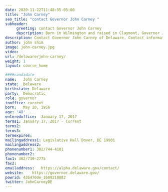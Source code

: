 ```yaml
---
date: 2020-11-22T11:48:55-05:00
title: "John Carney"
seo_title: "contact Governor John Carney "
subheader:
     greeting: contact Governor John Carney 
     description: Born in Wilmington and raised in Claymont, Governor John Carney took office as Delaware’s 74th Governor in January 2017, focused on making Delaware’s economy more competitive, preparing Delaware’s children to succeed, and building a long-term sustainable financial plan for the State of Delaware. From 2011 to 2017, Governor Carney served as Delaware’s lone member of the U.S. House of Representatives. During his three terms in Congress, he worked with members of both parties to find solutions to the most important challenges facing the nation. He supported the revitalization of American manufacturing through the “Make It In America” agenda. He was a lead sponsor of the centerpiece of the Jumpstart our Businesses (JOBS) Act that made it easier for small- and medium-sized businesses to grow and create jobs. John also introduced legislation that was signed into law to prevent critical prescription drug shortages, and he was the lead sponsor on a successful bill to help veterans more easily enter the job market. Prior to his time in Congress, John served two terms as Delaware’s Lieutenant Governor. Between 2001 and 2009, John developed the Lt. Governor’s Challenge to encourage Delawareans to live active, healthier lifestyles. He also created and implemented the Models of Excellence in Education program that allowed schools throughout the state to share best practices. In addition, John was a strong supporter of the Delaware smoking ban and he led the fight for a Cancer Right to Know law, ultimately passed in 2008. John also served as Chairman of the Delaware Healthcare Commission, the Criminal Justice Council, and the Delaware Science & Technology Council.
description: Contact Governor John Carney of Delaware. Contact information for John Carney includes his email address, phone number, and mailing address.
author: john shim
image: john-carney.jpg
video:
url: /delaware/john-carney/
weight: 1
layout: course_home

####candidate
name:	John Carney
state:	Delaware
birthstate: Delaware
party:	Democratic
role: governor
inoffice: current
born:	May 20, 1956
age: '48'
enteredoffice:	January 17, 2017 
terms1: January 17, 2017 - Current
terms2: 
terms3: 
termexpires:	
mailingaddress1: Legislative Hall Dover, DE 19901
mailingaddress2:		
phonenumber1: 302/744-4101
phonenumber2:	
fax1: 302/739-2775
fax2: 
emailaddress:	https://alpha.delaware.gov/contact/
website:	https://governor.delaware.gov/
powrid: 43b470de_1609210882
twitter: JohnCarneyDE
---
```




